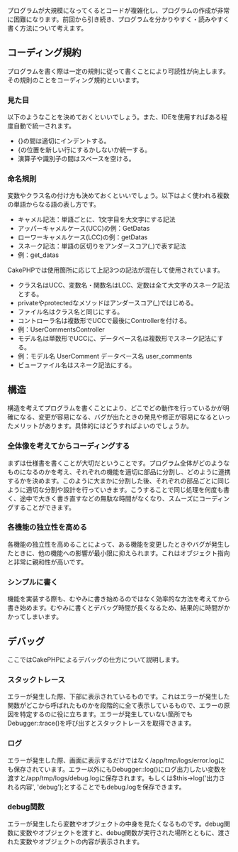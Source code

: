 プログラムが大規模になってくるとコードが複雑化し、プログラムの作成が非常に困難になります。前回から引き続き、プログラムを分かりやすく・読みやすく書く方法について考えます。

## コーディング規約

プログラムを書く際は一定の規則に従って書くことにより可読性が向上します。その規則のことをコーディング規約といいます。

### 見た目
以下のようなことを決めておくといいでしょう。また、IDEを使用すればある程度自動で統一されます。
* {}の間は適切にインデントする。
* {の位置を新しい行にするかしないか統一する。
* 演算子や識別子の間はスペースを空ける。

### 命名規則
変数やクラス名の付け方も決めておくといいでしょう。以下はよく使われる複数の単語からなる語の表し方です。
* キャメル記法：単語ごとに、1文字目を大文字にする記法
 * アッパーキャメルケース(UCC)の例：GetDatas
 * ローワーキャメルケース(LCC)の例：getDatas
* スネーク記法：単語の区切りをアンダースコア(_)で表す記法
 * 例：get_datas

CakePHPでは使用箇所に応じて上記3つの記法が混在して使用されています。
* クラス名はUCC、変数名・関数名はLCC、定数は全て大文字のスネーク記法とする。
* privateやprotectedなメソッドはアンダースコア(_)ではじめる。
* ファイル名はクラス名と同じにする。
* コントローラ名は複数形でUCCで最後にControllerを付ける。
 * 例：UserCommentsController
* モデル名は単数形でUCCに、データベース名は複数形でスネーク記法にする。
 * 例：モデル名 UserComment データベース名 user_comments
* ビューファイル名はスネーク記法にする。

## 構造

構造を考えてプログラムを書くことにより、どこでどの動作を行っているかが明確になる、変更が容易になる、バグが出たときの発見や修正が容易になるといったメリットがあります。具体的にはどうすればよいのでしょうか。

### 全体像を考えてからコーディングする
まずは仕様書を書くことが大切だということです。プログラム全体がどのようなものになるのかを考え、それぞれの機能を適切に部品に分割し、どのように連携するかを決めます。このように大まかに分割した後、それぞれの部品ごとに同じように適切な分割や設計を行っていきます。こうすることで同じ処理を何度も書く、途中で大きく書き直すなどの無駄な時間がなくなり、スムーズにコーディングすることができます。

### 各機能の独立性を高める
各機能の独立性を高めることによって、ある機能を変更したときやバグが発生したときに、他の機能への影響が最小限に抑えられます。これはオブジェクト指向と非常に親和性が高いです。

### シンプルに書く
機能を実装する際も、むやみに書き始めるのではなく効率的な方法を考えてから書き始めます。むやみに書くとデバッグ時間が長くなるため、結果的に時間がかかってしまいます。

## デバッグ
ここではCakePHPによるデバッグの仕方について説明します。

### スタックトレース
エラーが発生した際、下部に表示されているものです。これはエラーが発生した関数がどこから呼ばれたものかを段階的に全て表示しているもので、エラーの原因を特定するのに役に立ちます。エラーが発生していない箇所でもDebugger::trace()を呼び出すとスタックトレースを取得できます。

### ログ
エラーが発生した際、画面に表示するだけではなく/app/tmp/logs/error.logにも保存されています。エラー以外にもDebugger::log()にログ出力したい変数を渡すと/app/tmp/logs/debug.logに保存されます。もしくは$this->log('出力される内容', 'debug');とすることでもdebug.logを保存できます。

### debug関数
エラーが発生したら変数やオブジェクトの中身を見たくなるものです。debug関数に変数やオブジェクトを渡すと、debug関数が実行された場所とともに、渡された変数やオブジェクトの内容が表示されます。